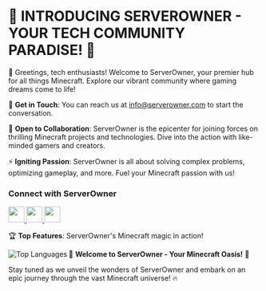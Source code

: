 # 🌟 INTRODUCING SERVEROWNER - YOUR TECH COMMUNITY PARADISE! 🌟

👋 Greetings, tech enthusiasts! Welcome to ServerOwner, your premier hub for all things Minecraft. Explore our vibrant community where gaming dreams come to life!

📧 **Get in Touch**: You can reach us at [info@serverowner.com](mailto:info@serverowner.com) to start the conversation.

🤜 **Open to Collaboration**: ServerOwner is the epicenter for joining forces on thrilling Minecraft projects and technologies. Dive into the action with like-minded gamers and creators.

⚡ **Igniting Passion**: ServerOwner is all about solving complex problems, optimizing gameplay, and more. Fuel your Minecraft passion with us!

### Connect with ServerOwner

<p align="left">
  <a href="https://discord.gg/serverowner" target="_blank" rel="noreferrer">
    <img src="https://raw.githubusercontent.com/danielcranney/readme-generator/main/public/icons/socials/discord.svg" width="32" height="32" />
  </a>
  <a href="https://www.github.com/serverowner" target="_blank" rel="noreferrer">
    <img src="https://images-ext-2.discordapp.net/external/VcZW2UQTFEI311n3aDhvchB1e2ZYF4_zkzouOdxSbCw/%3Fsize%3D1024/https/cdn.discordapp.com/avatars/1155541562567164084/40515e152818fa757020b6fbb1942e49.png" width="32" height="32" />
  </a>
  <a href="https://www.linkedin.com/company/serverowner" target="_blank" rel="noreferrer">
    <img src="https://raw.githubusercontent.com/danielcranney/readme-generator/main/public/icons/socials/linkedin.svg" width="32" height="32" />
  </a>
</p>

🏆 **Top Features**: ServerOwner's Minecraft magic in action!

<a href="https://github.com/serverowner">
  <img src="https://github-readme-stats.vercel.app/api/top-langs/?username=serverowner&langs_count=1&title_color=0891b2&text_color=ffffff&icon_color=0891b2&bg_color=1c1917&hide_border=true&locale=en&custom_title=Top%20Languages" alt="Top Languages" align="left" />
</a>

🌟 **Welcome to ServerOwner - Your Minecraft Oasis!** 🌟

Stay tuned as we unveil the wonders of ServerOwner and embark on an epic journey through the vast Minecraft universe! 🔥
